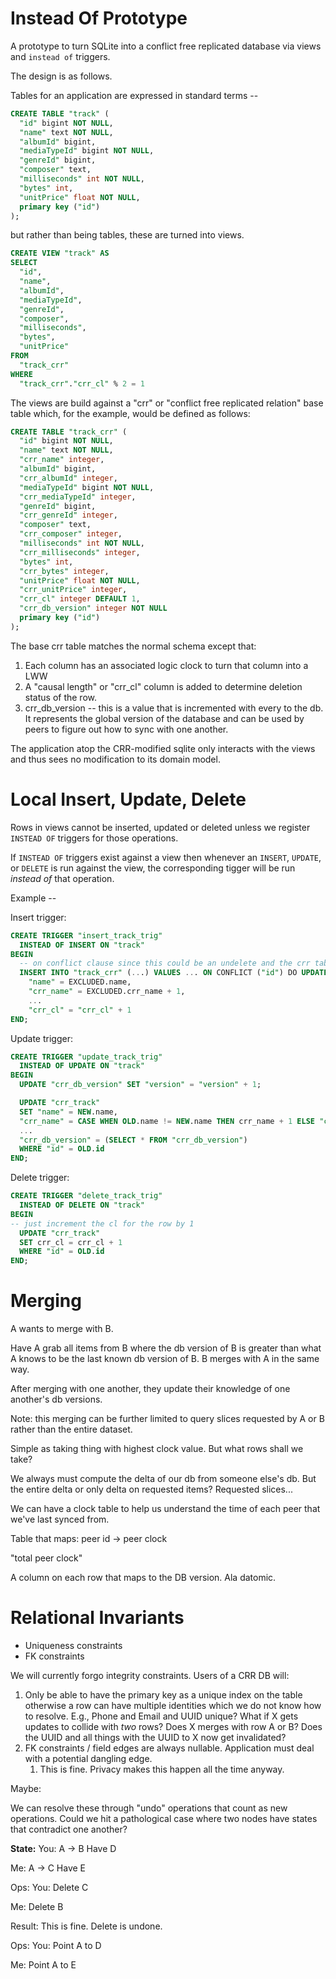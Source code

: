 # Instead Of Prototype

A prototype to turn SQLite into a conflict free replicated database via views and `instead of` triggers.

The design is as follows.

Tables for an application are expressed in standard terms --

```sql
CREATE TABLE "track" (
  "id" bigint NOT NULL,
  "name" text NOT NULL,
  "albumId" bigint,
  "mediaTypeId" bigint NOT NULL,
  "genreId" bigint,
  "composer" text,
  "milliseconds" int NOT NULL,
  "bytes" int,
  "unitPrice" float NOT NULL,
  primary key ("id")
);
```

but rather than being tables, these are turned into views.

```sql
CREATE VIEW "track" AS
SELECT
  "id",
  "name",
  "albumId",
  "mediaTypeId",
  "genreId",
  "composer",
  "milliseconds",
  "bytes",
  "unitPrice" 
FROM
  "track_crr" 
WHERE
  "track_crr"."crr_cl" % 2 = 1
```

The views are build against a "crr" or "conflict free replicated relation" base table which, for the example, would be defined as follows:

```sql
CREATE TABLE "track_crr" (
  "id" bigint NOT NULL,
  "name" text NOT NULL,
  "crr_name" integer,
  "albumId" bigint,
  "crr_albumId" integer,
  "mediaTypeId" bigint NOT NULL,
  "crr_mediaTypeId" integer,
  "genreId" bigint,
  "crr_genreId" integer,
  "composer" text,
  "crr_composer" integer,
  "milliseconds" int NOT NULL,
  "crr_milliseconds" integer,
  "bytes" int,
  "crr_bytes" integer,
  "unitPrice" float NOT NULL,
  "crr_unitPrice" integer,
  "crr_cl" integer DEFAULT 1,
  "crr_db_version" integer NOT NULL
  primary key ("id")
);
```

The base crr table matches the normal schema except that:
1. Each column has an associated logic clock to turn that column into a LWW
2. A "causal length" or "crr_cl" column is added to determine deletion status of the row.
3. crr_db_version -- this is a value that is incremented with every to the db. It represents the global version of the database
  and can be used by peers to figure out how to sync with one another.

The application atop the CRR-modified sqlite only interacts with the views and thus sees no modification to its domain model.

# Local Insert, Update, Delete

Rows in views cannot be inserted, updated or deleted unless we register `INSTEAD OF` triggers for those operations.

If `INSTEAD OF` triggers exist against a view then whenever an `INSERT`, `UPDATE`, or `DELETE` is run against the view, the corresponding tigger will be run *instead of* that operation.

Example --

Insert trigger:
```sql
CREATE TRIGGER "insert_track_trig"
  INSTEAD OF INSERT ON "track"
BEGIN
  -- on conflict clause since this could be an undelete and the crr tables has all previously deleted rows
  INSERT INTO "track_crr" (...) VALUES ... ON CONFLICT ("id") DO UPDATE SET
    "name" = EXCLUDED.name,
    "crr_name" = EXCLUDED.crr_name + 1,
    ...
    "crr_cl" = "crr_cl" + 1
END;
```

Update trigger:
```sql
CREATE TRIGGER "update_track_trig"
  INSTEAD OF UPDATE ON "track"
BEGIN
  UPDATE "crr_db_version" SET "version" = "version" + 1;

  UPDATE "crr_track" 
  SET "name" = NEW.name,
  "crr_name" = CASE WHEN OLD.name != NEW.name THEN crr_name + 1 ELSE "crr_name" END,
  ...
  "crr_db_version" = (SELECT * FROM "crr_db_version")
  WHERE "id" = OLD.id
END;
```

Delete trigger:
```sql
CREATE TRIGGER "delete_track_trig"
  INSTEAD OF DELETE ON "track"
BEGIN
-- just increment the cl for the row by 1
  UPDATE "crr_track"
  SET crr_cl = crr_cl + 1
  WHERE "id" = OLD.id
END;
```

# Merging

A wants to merge with B.

Have A grab all items from B where the db version of B is greater than what A knows to be the last known db version of B.
B merges with A in the same way.

After merging with one another, they update their knowledge of one another's db versions.

Note: this merging can be further limited to query slices requested by A or B rather than the entire dataset.

Simple as taking thing with highest clock value. But what rows shall we take?

We always must compute the delta of our db from someone else's db.
But the entire delta or only delta on requested items? Requested slices...

We can have a clock table to help us understand the time of each peer that we've last synced from.

Table that maps:
peer id -> peer clock

"total peer clock"

A column on each row that maps to the DB version. Ala datomic.

# Relational Invariants
- Uniqueness constraints
- FK constraints

We will currently forgo integrity constraints.
Users of a CRR DB will:
1. Only be able to have the primary key as a unique index on the table otherwise a row can have multiple identities which we do not know how to resolve. E.g., Phone and Email and UUID unique? What if X gets updates to collide with _two_ rows? Does X merges with row A or B? Does the UUID and all things with the UUID to X now get invalidated?
2. FK constraints / field edges are always nullable. Application must deal with a potential dangling edge.
   1. This is fine. Privacy makes this happen all the time anyway.

Maybe:

We can resolve these through "undo" operations that count as new operations.
Could we hit a pathological case where two nodes have states that contradict one another?

**State:**
You:
A -> B
Have D

Me: 
A -> C
Have E

Ops:
You:
Delete C

Me:
Delete B

Result:
This is fine. Delete is undone.


Ops:
You:
Point A to D

Me:
Point A to E